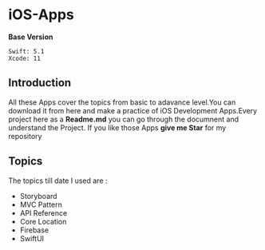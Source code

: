 # iOS-Apps


**Base Version**

```
Swift: 5.1
Xcode: 11
```

## Introduction

All these Apps cover the topics from basic to adavance level.You can download it from here and make a practice of iOS Development Apps.Every project here as a **Readme.md** you can go through the documnent and understand the Project. If you like those Apps **give me Star** for my repository

## Topics 

The topics till date I used are :
- Storyboard
- MVC Pattern
- API Reference
- Core Location
- Firebase 
- SwiftUI


